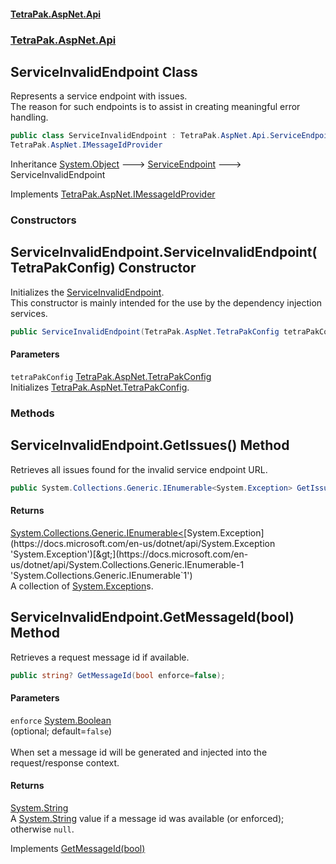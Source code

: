 #### [TetraPak.AspNet.Api](index.md 'index')
### [TetraPak.AspNet.Api](TetraPak_AspNet_Api.md 'TetraPak.AspNet.Api')
## ServiceInvalidEndpoint Class
Represents a service endpoint with issues.  
The reason for such endpoints is to assist in creating meaningful error handling.  
```csharp
public class ServiceInvalidEndpoint : TetraPak.AspNet.Api.ServiceEndpoint,
TetraPak.AspNet.IMessageIdProvider
```

Inheritance [System.Object](https://docs.microsoft.com/en-us/dotnet/api/System.Object 'System.Object') &#129106; [ServiceEndpoint](TetraPak_AspNet_Api_ServiceEndpoint.md 'TetraPak.AspNet.Api.ServiceEndpoint') &#129106; ServiceInvalidEndpoint  

Implements [TetraPak.AspNet.IMessageIdProvider](https://docs.microsoft.com/en-us/dotnet/api/TetraPak.AspNet.IMessageIdProvider 'TetraPak.AspNet.IMessageIdProvider')  
### Constructors
<a name='TetraPak_AspNet_Api_ServiceInvalidEndpoint_ServiceInvalidEndpoint(TetraPak_AspNet_TetraPakConfig)'></a>
## ServiceInvalidEndpoint.ServiceInvalidEndpoint(TetraPakConfig) Constructor
Initializes the [ServiceInvalidEndpoint](TetraPak_AspNet_Api_ServiceInvalidEndpoint.md 'TetraPak.AspNet.Api.ServiceInvalidEndpoint').  
This constructor is mainly intended for the use by the dependency injection services.   
```csharp
public ServiceInvalidEndpoint(TetraPak.AspNet.TetraPakConfig tetraPakConfig);
```
#### Parameters
<a name='TetraPak_AspNet_Api_ServiceInvalidEndpoint_ServiceInvalidEndpoint(TetraPak_AspNet_TetraPakConfig)_tetraPakConfig'></a>
`tetraPakConfig` [TetraPak.AspNet.TetraPakConfig](https://docs.microsoft.com/en-us/dotnet/api/TetraPak.AspNet.TetraPakConfig 'TetraPak.AspNet.TetraPakConfig')  
Initializes [TetraPak.AspNet.TetraPakConfig](https://docs.microsoft.com/en-us/dotnet/api/TetraPak.AspNet.TetraPakConfig 'TetraPak.AspNet.TetraPakConfig').  
  
  
### Methods
<a name='TetraPak_AspNet_Api_ServiceInvalidEndpoint_GetIssues()'></a>
## ServiceInvalidEndpoint.GetIssues() Method
Retrieves all issues found for the invalid service endpoint URL.  
```csharp
public System.Collections.Generic.IEnumerable<System.Exception> GetIssues();
```
#### Returns
[System.Collections.Generic.IEnumerable&lt;](https://docs.microsoft.com/en-us/dotnet/api/System.Collections.Generic.IEnumerable-1 'System.Collections.Generic.IEnumerable`1')[System.Exception](https://docs.microsoft.com/en-us/dotnet/api/System.Exception 'System.Exception')[&gt;](https://docs.microsoft.com/en-us/dotnet/api/System.Collections.Generic.IEnumerable-1 'System.Collections.Generic.IEnumerable`1')  
A collection of [System.Exception](https://docs.microsoft.com/en-us/dotnet/api/System.Exception 'System.Exception')s.  
  
<a name='TetraPak_AspNet_Api_ServiceInvalidEndpoint_GetMessageId(bool)'></a>
## ServiceInvalidEndpoint.GetMessageId(bool) Method
Retrieves a request message id if available.   
```csharp
public string? GetMessageId(bool enforce=false);
```
#### Parameters
<a name='TetraPak_AspNet_Api_ServiceInvalidEndpoint_GetMessageId(bool)_enforce'></a>
`enforce` [System.Boolean](https://docs.microsoft.com/en-us/dotnet/api/System.Boolean 'System.Boolean')  
(optional; default=`false`)<br/>  
When set a message id will be generated and injected into the request/response context.  
  
#### Returns
[System.String](https://docs.microsoft.com/en-us/dotnet/api/System.String 'System.String')  
A [System.String](https://docs.microsoft.com/en-us/dotnet/api/System.String 'System.String') value if a message id was available (or enforced); otherwise `null`.  

Implements [GetMessageId(bool)](https://docs.microsoft.com/en-us/dotnet/api/TetraPak.AspNet.IMessageIdProvider.GetMessageId#TetraPak_AspNet_IMessageIdProvider_GetMessageId_System_Boolean_ 'TetraPak.AspNet.IMessageIdProvider.GetMessageId(System.Boolean)')  
  
